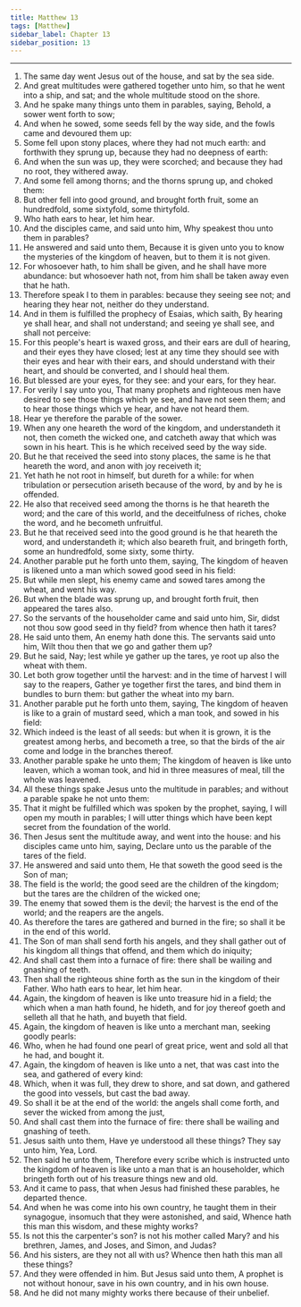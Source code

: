 ```yaml
---
title: Matthew 13
tags: [Matthew]
sidebar_label: Chapter 13
sidebar_position: 13
---
```


---
1. The same day went Jesus out of the house, and sat by the sea side.
2. And great multitudes were gathered together unto him, so that he went into a ship, and sat; and the whole multitude stood on the shore.
3. And he spake many things unto them in parables, saying, Behold, a sower went forth to sow;
4. And when he sowed, some seeds fell by the way side, and the fowls came and devoured them up:
5. Some fell upon stony places, where they had not much earth: and forthwith they sprung up, because they had no deepness of earth:
6. And when the sun was up, they were scorched; and because they had no root, they withered away.
7. And some fell among thorns; and the thorns sprung up, and choked them:
8. But other fell into good ground, and brought forth fruit, some an hundredfold, some sixtyfold, some thirtyfold.
9. Who hath ears to hear, let him hear.
10. And the disciples came, and said unto him, Why speakest thou unto them in parables?
11. He answered and said unto them, Because it is given unto you to know the mysteries of the kingdom of heaven, but to them it is not given.
12. For whosoever hath, to him shall be given, and he shall have more abundance: but whosoever hath not, from him shall be taken away even that he hath.
13. Therefore speak I to them in parables: because they seeing see not; and hearing they hear not, neither do they understand.
14. And in them is fulfilled the prophecy of Esaias, which saith, By hearing ye shall hear, and shall not understand; and seeing ye shall see, and shall not perceive:
15. For this people's heart is waxed gross, and their ears are dull of hearing, and their eyes they have closed; lest at any time they should see with their eyes and hear with their ears, and should understand with their heart, and should be converted, and I should heal them.
16. But blessed are your eyes, for they see: and your ears, for they hear.
17. For verily I say unto you, That many prophets and righteous men have desired to see those things which ye see, and have not seen them; and to hear those things which ye hear, and have not heard them.
18. Hear ye therefore the parable of the sower.
19. When any one heareth the word of the kingdom, and understandeth it not, then cometh the wicked one, and catcheth away that which was sown in his heart. This is he which received seed by the way side.
20. But he that received the seed into stony places, the same is he that heareth the word, and anon with joy receiveth it;
21. Yet hath he not root in himself, but dureth for a while: for when tribulation or persecution ariseth because of the word, by and by he is offended.
22. He also that received seed among the thorns is he that heareth the word; and the care of this world, and the deceitfulness of riches, choke the word, and he becometh unfruitful.
23. But he that received seed into the good ground is he that heareth the word, and understandeth it; which also beareth fruit, and bringeth forth, some an hundredfold, some sixty, some thirty.
24. Another parable put he forth unto them, saying, The kingdom of heaven is likened unto a man which sowed good seed in his field:
25. But while men slept, his enemy came and sowed tares among the wheat, and went his way.
26. But when the blade was sprung up, and brought forth fruit, then appeared the tares also.
27. So the servants of the householder came and said unto him, Sir, didst not thou sow good seed in thy field? from whence then hath it tares?
28. He said unto them, An enemy hath done this. The servants said unto him, Wilt thou then that we go and gather them up?
29. But he said, Nay; lest while ye gather up the tares, ye root up also the wheat with them.
30. Let both grow together until the harvest: and in the time of harvest I will say to the reapers, Gather ye together first the tares, and bind them in bundles to burn them: but gather the wheat into my barn.
31. Another parable put he forth unto them, saying, The kingdom of heaven is like to a grain of mustard seed, which a man took, and sowed in his field:
32. Which indeed is the least of all seeds: but when it is grown, it is the greatest among herbs, and becometh a tree, so that the birds of the air come and lodge in the branches thereof.
33. Another parable spake he unto them; The kingdom of heaven is like unto leaven, which a woman took, and hid in three measures of meal, till the whole was leavened.
34. All these things spake Jesus unto the multitude in parables; and without a parable spake he not unto them:
35. That it might be fulfilled which was spoken by the prophet, saying, I will open my mouth in parables; I will utter things which have been kept secret from the foundation of the world.
36. Then Jesus sent the multitude away, and went into the house: and his disciples came unto him, saying, Declare unto us the parable of the tares of the field.
37. He answered and said unto them, He that soweth the good seed is the Son of man;
38. The field is the world; the good seed are the children of the kingdom; but the tares are the children of the wicked one;
39. The enemy that sowed them is the devil; the harvest is the end of the world; and the reapers are the angels.
40. As therefore the tares are gathered and burned in the fire; so shall it be in the end of this world.
41. The Son of man shall send forth his angels, and they shall gather out of his kingdom all things that offend, and them which do iniquity;
42. And shall cast them into a furnace of fire: there shall be wailing and gnashing of teeth.
43. Then shall the righteous shine forth as the sun in the kingdom of their Father. Who hath ears to hear, let him hear.
44. Again, the kingdom of heaven is like unto treasure hid in a field; the which when a man hath found, he hideth, and for joy thereof goeth and selleth all that he hath, and buyeth that field.
45. Again, the kingdom of heaven is like unto a merchant man, seeking goodly pearls:
46. Who, when he had found one pearl of great price, went and sold all that he had, and bought it.
47. Again, the kingdom of heaven is like unto a net, that was cast into the sea, and gathered of every kind:
48. Which, when it was full, they drew to shore, and sat down, and gathered the good into vessels, but cast the bad away.
49. So shall it be at the end of the world: the angels shall come forth, and sever the wicked from among the just,
50. And shall cast them into the furnace of fire: there shall be wailing and gnashing of teeth.
51. Jesus saith unto them, Have ye understood all these things? They say unto him, Yea, Lord.
52. Then said he unto them, Therefore every scribe which is instructed unto the kingdom of heaven is like unto a man that is an householder, which bringeth forth out of his treasure things new and old.
53. And it came to pass, that when Jesus had finished these parables, he departed thence.
54. And when he was come into his own country, he taught them in their synagogue, insomuch that they were astonished, and said, Whence hath this man this wisdom, and these mighty works?
55. Is not this the carpenter's son? is not his mother called Mary? and his brethren, James, and Joses, and Simon, and Judas?
56. And his sisters, are they not all with us? Whence then hath this man all these things?
57. And they were offended in him. But Jesus said unto them, A prophet is not without honour, save in his own country, and in his own house.
58. And he did not many mighty works there because of their unbelief.